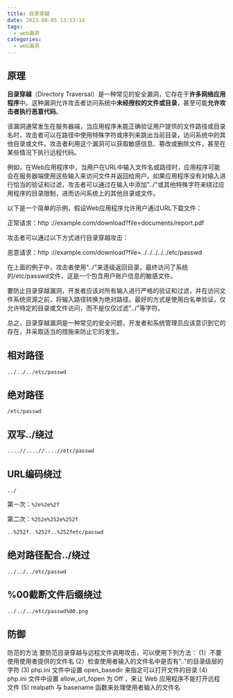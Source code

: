 ```yaml
---
title: 目录穿越
date: 2023-08-05 13:53:14
tags:
  - web漏洞
categories:
  - web漏洞
---
```






## 原理

**目录穿越**（Directory Traversal）是一种常见的安全漏洞，它存在于**许多网络应用程序**中。这种漏洞允许攻击者访问系统中**未经授权的文件或目录**，甚至可能**允许攻击者执行恶意代码**。

该漏洞通常发生在服务器端，当应用程序未能正确验证用户提供的文件路径或目录名时，攻击者可以在路径中使用特殊字符或序列来跳出当前目录，访问系统中的其他目录或文件。攻击者利用这个漏洞可以获取敏感信息、篡改或删除文件，甚至在某些情况下执行远程代码。

例如，在Web应用程序中，当用户在URL中输入文件名或路径时，应用程序可能会在服务器端使用这些输入来访问文件并返回给用户。如果应用程序没有对输入进行恰当的验证和过滤，攻击者可以通过在输入中添加"../"或其他特殊字符来绕过应用程序的目录限制，进而访问系统上的其他目录或文件。

以下是一个简单的示例，假设Web应用程序允许用户通过URL下载文件：

正常请求：http ://example.com/download?file=documents/report.pdf

攻击者可以通过以下方式进行目录穿越攻击：

恶意请求：http ://example.com/download?file=../../../../../etc/passwd

在上面的例子中，攻击者使用"../"来逐级返回目录，最终访问了系统的/etc/passwd文件，这是一个包含用户账户信息的敏感文件。

要防止目录穿越漏洞，开发者应该对所有输入进行严格的验证和过滤，并在访问文件系统资源之前，将输入路径转换为绝对路径。最好的方式是使用白名单验证，仅允许特定的目录或文件访问，而不是仅仅过滤"../"等字符。

总之，目录穿越漏洞是一种常见的安全问题，开发者和系统管理员应该意识到它的存在，并采取适当的措施来防止它的发生。

## 相对路径

`../../../etc/passwd`



## 绝对路径

`/etc/passwd`



## 双写../绕过

`....//....//....//etc/passwd`



## URL编码绕过

`../`

第一次：`%2e%2e%2f`

第二次：`%252e%252e%252f`



`..%252f..%252f..%252fetc/passwd`



##  绝对路径配合../绕过

`../../../etc/passwd`

## %00截断文件后缀绕过

`../../../etc/passwd%00.png`



## 防御

防范的方法
要防范目录穿越与远程文件调用攻击，可以使用下列方法：
(1）不要使用使用者提供的文件名
(2）检查使用者输入的文件名中是否有".."的目录级层的字符
(3)   php.ini 文件中设置 open_basedir 来指定可以打开文件的目录
(4)   php.ini 文件中设置 allow_url_fopen 为 Off ，来让 Web 应用程序不能打开远程文件
(5)   realpath 与 basename 函数来处理使用者输入的文件名
